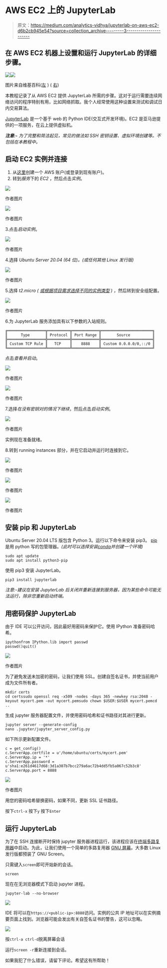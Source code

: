 # AWS EC2 上的 JupyterLab

> 原文：<https://medium.com/analytics-vidhya/jupyterlab-on-aws-ec2-d6b2cb945e54?source=collection_archive---------3----------------------->

## 在 AWS EC2 机器上设置和运行 JupyterLab 的详细步骤。

![](img/9cd6336d9afc39d0d412af1ec5f8ceb8.png)![](img/dd0a2e18bfab6a2ab9d59227f629d6f0.png)

图片来自维基百科([左](https://en.wikipedia.org/wiki/Amazon_Elastic_Compute_Cloud) ) ( [右](https://en.wikipedia.org/wiki/Project_Jupyter))

本教程记录了从 AWS EC2 提供 JupyterLab 所需的步骤。这对于运行需要连续网络访问的程序特别有用，比如网络抓取。我个人经常使用这种设置来测试和调试日内交易算法。

[JupyterLab](https://jupyter.org/) 是一个基于 web 的 Python IDE(交互式开发环境)。EC2 是亚马逊提供的一项服务，在云上提供虚拟机。

***注意:-*** *为了完整和简洁起见，常见的做法如 SSH 密钥设置、虚拟环境创建等。不包括在本教程中。*

## 启动 EC2 实例并连接

1.  从[这里](https://aws.amazon.com/)创建一个 AWS 账户(或登录到现有账户)。
2.  转到*服务*下的 *EC2* ，然后点击*实例*。

![](img/83038135fa9bfbdca6f09daac16f82c6.png)

作者图片

![](img/4f7f98fff4929e9ca96aa6219aba4a85.png)

作者图片

3.点击*启动实例*。

![](img/4b770c592e6c5072f7c9ffc9d4ee3dd6.png)

作者图片

4.选择 *Ubuntu Server 20.04 (64 位)。(或任何其他 Linux 发行版)*

![](img/691b65cb23a117e719326b8046eef987.png)

作者图片

5.选择 *t2.micro (* [*或根据项目需求选择不同的实例类型*](https://aws.amazon.com/ec2/instance-types/) *)* ，然后转到安全组配置。

![](img/9ab856bbc92fb1b0e02d6a0bf41125b1.png)

作者图片

6.为 JupyterLab 服务添加具有以下参数的入站规则。

```
╔═════════════════╦══════════╦════════════╦═══════════════════════╗
║      Type       ║ Protocol ║ Port Range ║       Source          ║
╠═════════════════╬══════════╬════════════╬═══════════════════════╣
║ Custom TCP Rule ║   TCP    ║    8888    ║ Custom 0.0.0.0/0,::/0 ║
╚═════════════════╩══════════╩════════════╩═══════════════════════╝
```

点击*查看并启动*。

![](img/2cf9123461233c5975d890d38b263389.png)

作者图片

![](img/d15540987454933b573f2297db75262e.png)

作者图片

7.选择*在没有密钥对的情况下继续*，然后点击*启动实例*。

![](img/2ace0c7d08df50b4dde4d5b257ba8f96.png)

作者图片

实例现在准备就绪。

8.转到 running instances 部分，并在它启动并运行时连接到它。

![](img/bd068168a6439c1bfbb86dd7ed300549.png)

作者图片

![](img/84f25f502d10f0a604ef4cf056494865.png)

作者图片

![](img/bdc52f09fc26cfa888d09bf0ddb04805.png)

作者图片

## 安装 pip 和 JupyterLab

Ubuntu Server 20.04 LTS 版包含 Python 3。运行以下命令来安装 pip3。 [pip](https://pypi.org/project/pip/) 是用 python 写的包管理器。*(此时可以选择安装*[*conda*](https://www.anaconda.com/)*并创建一个环境)*

```
sudo apt update
sudo apt install python3-pip
```

使用 pip3 安装 JupyterLab。

```
pip3 install jupyterlab
```

*注意:-建议在安装 JupyterLab 后关闭并重新连接到服务器，因为某些命令可能无法运行，除非您重新启动终端。*

## 用密码保护 JupyterLab

由于 IDE 可以公开访问，因此最好用密码来保护它。使用 IPython 准备密码哈希。

```
ipythonfrom IPython.lib import passwd
passwd()quit()
```

![](img/d7a144eaceedfd7ec1ecf27353f929d8.png)

作者图片

为了避免发送未加密的密码，让我们使用 SSL。创建自签名证书，并使当前用户成为文件所有者。

```
mkdir certs
cd certssudo openssl req -x509 -nodes -days 365 -newkey rsa:2048 -keyout mycert.pem -out mycert.pemsudo chown $USER:$USER mycert.pemcd ..
```

生成 jupyter 服务器配置文件，并使用密码哈希和证书路径对其进行更新。

```
jupyter server --generate-config
nano .jupyter/jupyter_server_config.py
```

如下所示更新配置文件。

```
c = get_config()
c.ServerApp.certfile = u'/home/ubuntu/certs/mycert.pem'
c.ServerApp.ip = '*'
c.ServerApp.password = u'sha1:e261d4617d68:3d1a307b7bcc279a6ac72b4dd5fb5a067c52b3c8'
c.ServerApp.port = 8888
```

![](img/87e5db6b27652578079568f748bb5283.png)

作者图片

用您的密码哈希替换密码，如果不同，更新 SSL 证书路径。

按下`ctrl-x` 按下`y` 按下`Enter`

## 运行 JupyterLab

为了在 SSH 连接断开时保持 jupyter 服务器进程运行，该进程应该在[终端多路复用器](https://en.wikipedia.org/wiki/Terminal_multiplexer)中启动。为此，让我们使用一个简单的多路复用器 [GNU 屏幕](https://www.gnu.org/software/screen/)。大多数 Linux 发行版都预装了 GNU Screen。

只需键入`screen`即可开始新的会话。

```
screen
```

现在在无浏览器模式下启动 jupyter 进程。

```
jupyter-lab --no-browser
```

![](img/7f4cfcfb44e8ce08233d303eea247d90.png)

IDE 将可以在`https://<public-ip>:8888`访问。实例的公共 IP 地址可以在实例摘要页面上找到。浏览器可能会发出有关自签名证书的警告，这可以忽略。

![](img/248623a9ce826a2661291106f5ce092b.png)

按`ctrl-a ctrl-d`脱离屏幕会话

运行`screen -r`重新连接到会话。

如果我犯了什么错误，请留下评论。希望这有所帮助！